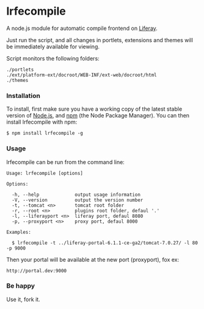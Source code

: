 lrfecompile
=======

A node.js module for automatic compile frontend on [Liferay](http://www.liferay.com/).

Just run the script, and all changes in portlets, extensions and themes will be immediately available for viewing.

Script monitors the following folders:

```
./portlets
./ext/platform-ext/docroot/WEB-INF/ext-web/docroot/html
./themes
```

### Installation ###

To install, first make sure you have a working copy of the latest stable version of [Node.js](http://nodejs.org/), and [npm](https://npmjs.org/) (the Node Package Manager). You can then install lrfecompile with npm:

    $ npm install lrfecompile -g


### Usage ###

lrfecompile can be run from the command line:

```
Usage: lrfecompile [options]

Options:

  -h, --help             output usage information
  -V, --version          output the version number
  -t, --tomcat <n>       tomcat root folder
  -r, --root <n>         plugins root folder, defaul '.'
  -l, --liferayport <n>  liferay port, defaul 8080
  -p, --proxyport <n>    proxy port, defaul 8000

Examples:

  $ lrfecompile -t ../liferay-portal-6.1.1-ce-ga2/tomcat-7.0.27/ -l 80 -p 9000
```

Then your portal will be available at the new port (proxyport), fox ex:

    http://portal.dev:9000

### Be happy ###

Use it, fork it.
